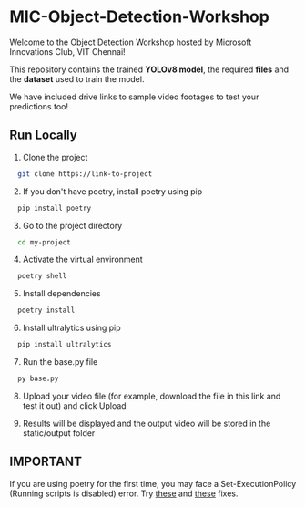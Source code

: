 # MIC-Object-Detection-Workshop
Welcome to the Object Detection Workshop hosted by Microsoft Innovations Club, VIT Chennai!

This repository contains the trained **YOLOv8 model**, the required **files** and the **dataset** used to train the model.

We have included drive links to sample video footages to test your predictions too!
## Run Locally

1. Clone the project

```bash
  git clone https://link-to-project
```
2. If you don't have poetry, install poetry using pip

```bash
  pip install poetry
```

3. Go to the project directory

```bash
  cd my-project
```

4. Activate the virtual environment

```bash
  poetry shell
```

5. Install dependencies

```bash
  poetry install
```

6. Install ultralytics using pip

```bash
  pip install ultralytics
```

7. Run the base.py file

```bash
  py base.py
```
8. Upload your video file (for example, download the file in this link and test it out) and click Upload


9. Results will be displayed and the output video will be stored in the static/output folder 

## IMPORTANT
If you are using poetry for the first time, you may face a Set-ExecutionPolicy (Running scripts is disabled) error. Try [these](https://learn.microsoft.com/en-us/powershell/module/microsoft.powershell.security/set-executionpolicy?view=powershell-7.3) and [these](https://youtu.be/yNZMUdpkuBE) fixes.